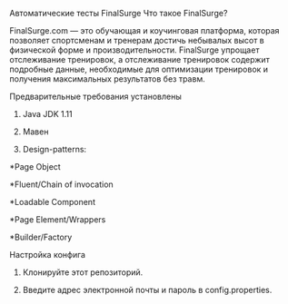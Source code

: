 Автоматические тесты FinalSurge
Что такое FinalSurge?

FinalSurge.com — это обучающая и коучинговая платформа, которая позволяет спортсменам и тренерам достичь небывалых высот в физической форме и производительности. FinalSurge упрощает отслеживание тренировок, а отслеживание тренировок содержит подробные данные, необходимые для оптимизации тренировок и получения максимальных результатов без травм.

Предварительные требования установлены
1. Java JDK 1.11

2. Мавен
3. Design-patterns:

*Page Object

*Fluent/Chain of invocation

*Loadable Component

*Page Element/Wrappers

*Builder/Factory

Настройка конфига
1. Клонируйте этот репозиторий.

2. Введите адрес электронной почты и пароль в config.properties.



